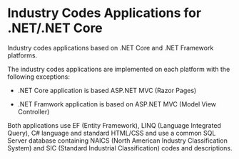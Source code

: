 Industry Codes Applications for .NET/.NET Core
==============================================

Industry codes applications based on .NET Core and .NET Framework platforms.

The industry codes applications are implemented on each platform with the following exceptions:

* .NET Core application is based ASP.NET MVC (Razor Pages)

* .NET Framwork application is based on ASP.NET MVC (Model View Controller)

Both applications use EF (Entity Framework), LINQ (Language Integrated Query), C# language and standard HTML/CSS and use a common SQL Server database containing NAICS (North American Industry Classification System) and SIC (Standard Industrial Classification) codes and descriptions.
